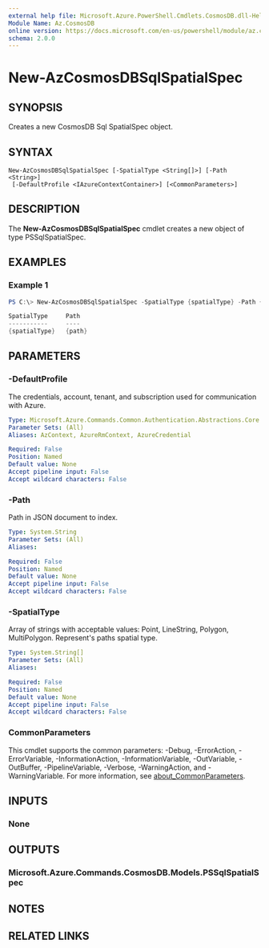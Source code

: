 ```yaml
---
external help file: Microsoft.Azure.PowerShell.Cmdlets.CosmosDB.dll-Help.xml
Module Name: Az.CosmosDB
online version: https://docs.microsoft.com/en-us/powershell/module/az.cosmosdb/new-azcosmosdbsqlspatialspec
schema: 2.0.0
---
```


# New-AzCosmosDBSqlSpatialSpec

## SYNOPSIS
Creates a new CosmosDB Sql SpatialSpec object.

## SYNTAX

```
New-AzCosmosDBSqlSpatialSpec [-SpatialType <String[]>] [-Path <String>]
 [-DefaultProfile <IAzureContextContainer>] [<CommonParameters>]
```

## DESCRIPTION
The **New-AzCosmosDBSqlSpatialSpec** cmdlet creates a new object of type PSSqlSpatialSpec.

## EXAMPLES

### Example 1
```powershell
PS C:\> New-AzCosmosDBSqlSpatialSpec -SpatialType {spatialType} -Path {path}

SpatialType     Path
-----------     ----
{spatialType}   {path}

```

## PARAMETERS

### -DefaultProfile
The credentials, account, tenant, and subscription used for communication with Azure.

```yaml
Type: Microsoft.Azure.Commands.Common.Authentication.Abstractions.Core.IAzureContextContainer
Parameter Sets: (All)
Aliases: AzContext, AzureRmContext, AzureCredential

Required: False
Position: Named
Default value: None
Accept pipeline input: False
Accept wildcard characters: False
```

### -Path
Path in JSON document to index.

```yaml
Type: System.String
Parameter Sets: (All)
Aliases:

Required: False
Position: Named
Default value: None
Accept pipeline input: False
Accept wildcard characters: False
```

### -SpatialType
Array of strings with acceptable values: Point, LineString, Polygon, MultiPolygon.
Represent's paths spatial type.

```yaml
Type: System.String[]
Parameter Sets: (All)
Aliases:

Required: False
Position: Named
Default value: None
Accept pipeline input: False
Accept wildcard characters: False
```

### CommonParameters
This cmdlet supports the common parameters: -Debug, -ErrorAction, -ErrorVariable, -InformationAction, -InformationVariable, -OutVariable, -OutBuffer, -PipelineVariable, -Verbose, -WarningAction, and -WarningVariable. For more information, see [about_CommonParameters](http://go.microsoft.com/fwlink/?LinkID=113216).

## INPUTS

### None

## OUTPUTS

### Microsoft.Azure.Commands.CosmosDB.Models.PSSqlSpatialSpec

## NOTES

## RELATED LINKS
